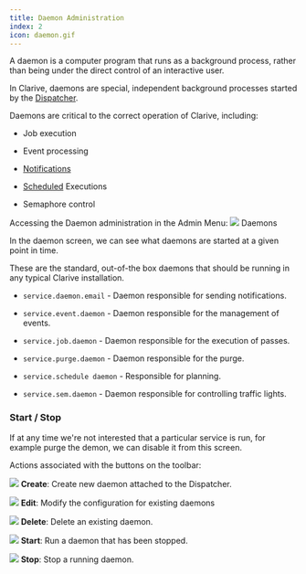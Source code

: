 ```yaml
---
title: Daemon Administration
index: 2
icon: daemon.gif
---
```


A daemon is a computer program that runs as a background process,
rather than being under the direct control of an interactive user.

In Clarive, daemons are special, independent background processes
started by the [Dispatcher](admin/dispatcher).

Daemons are critical to the correct operation of Clarive, including:

- Job execution

- Event processing

- [Notifications](admin/notifications)

- [Scheduled](admin/scheduler) Executions

- Semaphore control

Accessing the Daemon administration in the Admin Menu: <img class="bali-topic-editor-image"  src="/static/images/daemon.gif" /> Daemons

In the daemon screen, we can see what daemons are started at a given point in time.

These are the standard, out-of-the box daemons that should be running in any typical Clarive installation.

- `service.daemon.email` - Daemon responsible for sending notifications.

- `service.event.daemon` - Daemon responsible for the management of events.

- `service.job.daemon` - Daemon responsible for the execution of passes.

- `service.purge.daemon` - Daemon responsible for the purge.

- `service.schedule daemon` - Responsible for planning.

- `service.sem.daemon` - Daemon responsible for controlling traffic lights.

### Start / Stop

If at any time we're not interested that a particular service is run,
for example purge the demon, we can disable it from this screen.

Actions associated with the buttons on the toolbar:

<img src="/static/images/icons/add.gif" /> **Create**: Create new daemon attached to the Dispatcher.

<img src="/static/images/icons/edit.gif" /> **Edit**: Modify the configuration for existing daemons

<img src="/static/images/icons/delete.gif" /> **Delete**: Delete an existing daemon.

<img src="/static/images/icons/start.png" /> **Start**: Run a daemon that has been stopped.

<img src="/static/images/icons/stop.png" /> **Stop**: Stop a running daemon.

